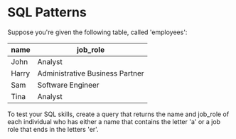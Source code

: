 # SQL Patterns

Suppose you're given the following table, called 'employees':

| name | job_role |
|------|----------|
| John | Analyst |
| Harry | Administrative Business Partner |
| Sam | Software Engineer |
| Tina | Analyst |

To test your SQL skills, create a query that returns the name and job_role of
each individual who has either a name that contains the letter 'a' or a job role
that ends in the letters 'er'.

